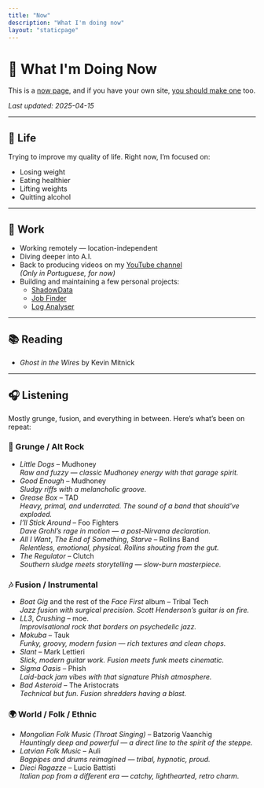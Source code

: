 ```yaml
---
title: "Now"
description: "What I'm doing now"
layout: "staticpage"
---
```


# 📍 What I'm Doing Now

This is a [now page](https://nownownow.com), and if you have your own site, [you should make one](https://nownownow.com) too.

_Last updated: 2025-04-15_

---

## 🧠 Life

Trying to improve my quality of life. Right now, I’m focused on:

- Losing weight  
- Eating healthier  
- Lifting weights  
- Quitting alcohol  

---

## 💼 Work

- Working remotely — location-independent  
- Diving deeper into A.I.  
- Back to producing videos on my [YouTube channel](https://www.youtube.com/@adlermedrado)  
  _(Only in Portuguese, for now)_  
- Building and maintaining a few personal projects:
  - [ShadowData](https://github.com/adlermedrado/ShadowData)
  - [Job Finder](https://github.com/adlermedrado/job_finder)
  - [Log Analyser](https://github.com/spacexnu/log-analyzer)

---

## 📚 Reading

- *Ghost in the Wires* by Kevin Mitnick

---

## 🎧 Listening

Mostly grunge, fusion, and everything in between. Here’s what’s been on repeat:

### 🎸 Grunge / Alt Rock
- *Little Dogs* – Mudhoney  
  _Raw and fuzzy — classic Mudhoney energy with that garage spirit._
- *Good Enough* – Mudhoney  
  _Sludgy riffs with a melancholic groove._
- *Grease Box* – TAD  
  _Heavy, primal, and underrated. The sound of a band that should've exploded._
- *I’ll Stick Around* – Foo Fighters  
  _Dave Grohl’s rage in motion — a post-Nirvana declaration._
- *All I Want*, *The End of Something*, *Starve* – Rollins Band  
  _Relentless, emotional, physical. Rollins shouting from the gut._
- *The Regulator* – Clutch  
  _Southern sludge meets storytelling — slow-burn masterpiece._

### 🎶 Fusion / Instrumental
- *Boat Gig* and the rest of the *Face First* album – Tribal Tech  
  _Jazz fusion with surgical precision. Scott Henderson’s guitar is on fire._
- *LL3*, *Crushing* – moe.  
  _Improvisational rock that borders on psychedelic jazz._
- *Mokuba* – Tauk  
  _Funky, groovy, modern fusion — rich textures and clean chops._
- *Slant* – Mark Lettieri  
  _Slick, modern guitar work. Fusion meets funk meets cinematic._
- *Sigma Oasis* – Phish  
  _Laid-back jam vibes with that signature Phish atmosphere._
- *Bad Asteroid* – The Aristocrats  
  _Technical but fun. Fusion shredders having a blast._

### 🌍 World / Folk / Ethnic
- *Mongolian Folk Music (Throat Singing)* – Batzorig Vaanchig  
  _Hauntingly deep and powerful — a direct line to the spirit of the steppe._
- *Latvian Folk Music* – Auli  
  _Bagpipes and drums reimagined — tribal, hypnotic, proud._
- *Dieci Ragazze* – Lucio Battisti  
  _Italian pop from a different era — catchy, lighthearted, retro charm._